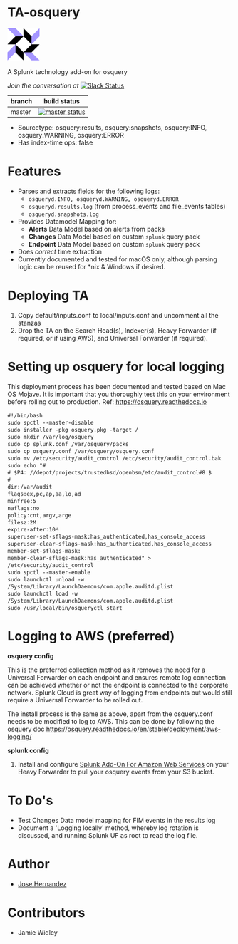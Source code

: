 TA-osquery
==========

![osquery-logo](static/appIcon_2x.png) 

A Splunk technology add-on for osquery

*Join the conversation at* [![Slack Status](https://img.shields.io/badge/slack-@splunk/security-yellow.svg?logo=slack)](https://splunk-usergroups.slack.com/signup)

| branch | build status |
| ---    | ---          |
| master | [![master status](https://circleci.com/gh/splunk/TA-osquery/tree/master.svg?style=svg)](https://circleci.com/gh/splunk/TA-osquery/tree/master)

- Sourcetype: osquery:results, osquery:snapshots, osquery:INFO, osquery:WARNING, osquery:ERROR
- Has index-time ops: false

# Features
* Parses and extracts fields for the following logs: 
	* `osqueryd.INFO, osqueryd.WARNING, osqueryd.ERROR`
	* `osqueryd.results.log` (from process_events and file_events tables)
	* `osqueryd.snapshots.log`
* Provides Datamodel Mapping for:
	* **Alerts** Data Model based on alerts from packs
	* **Changes** Data Model based on custom `splunk` query pack
	* **Endpoint** Data Model based on custom `splunk` query pack
* Does _correct_ time extraction
* Currently documented and tested for macOS only, although parsing logic can be reused for \*nix & Windows if desired.

# Deploying TA
1. Copy default/inputs.conf to local/inputs.conf and uncomment all the stanzas
2. Drop the TA on the Search Head(s), Indexer(s), Heavy Forwarder (if required, or if using AWS), and Universal Forwarder (if required).

# Setting up osquery for local logging
This deployment process has been documented and tested based on Mac OS Mojave. It is important that you thoroughly test this on your environment before rolling out to production.
Ref: https://osquery.readthedocs.io

```
#!/bin/bash
sudo spctl --master-disable
sudo installer -pkg osquery.pkg -target /
sudo mkdir /var/log/osquery
sudo cp splunk.conf /var/osquery/packs
sudo cp osquery.conf /var/osquery/osquery.conf
sudo mv /etc/security/audit_control /etc/security/audit_control.bak
sudo echo "#
# $P4: //depot/projects/trustedbsd/openbsm/etc/audit_control#8 $
#
dir:/var/audit
flags:ex,pc,ap,aa,lo,ad
minfree:5
naflags:no
policy:cnt,argv,arge
filesz:2M
expire-after:10M
superuser-set-sflags-mask:has_authenticated,has_console_access
superuser-clear-sflags-mask:has_authenticated,has_console_access
member-set-sflags-mask:
member-clear-sflags-mask:has_authenticated" > /etc/security/audit_control
sudo spctl --master-enable
sudo launchctl unload -w /System/Library/LaunchDaemons/com.apple.auditd.plist
sudo launchctl load -w /System/Library/LaunchDaemons/com.apple.auditd.plist
sudo /usr/local/bin/osqueryctl start
```

# Logging to AWS (preferred)
**osquery config**

This is the preferred collection method as it removes the need for a Universal Forwarder on each endpoint and ensures remote log connection can be achieved whether or not the endpoint is connected to the corporate network. Splunk Cloud is great way of logging from endpoints but would still require a Universal Forwarder to be rolled out.

The install process is the same as above, apart from the osquery.conf needs to be modified to log to AWS. This can be done by following the osquery doc https://osquery.readthedocs.io/en/stable/deployment/aws-logging/

**splunk config**
1. Install and configure [Splunk Add-On For Amazon Web Services](https://splunkbase.splunk.com/app/1876/) on your Heavy Forwarder to pull your osquery events from your S3 bucket.


# To Do's
* Test Changes Data model mapping for FIM events in the results log
* Document a 'Logging locally' method, whereby log rotation is discussed, and running Splunk UF as root to read the log file.

# Author
* [Jose Hernandez](https://github.com/d1vious/)

# Contributors
* Jamie Widley
